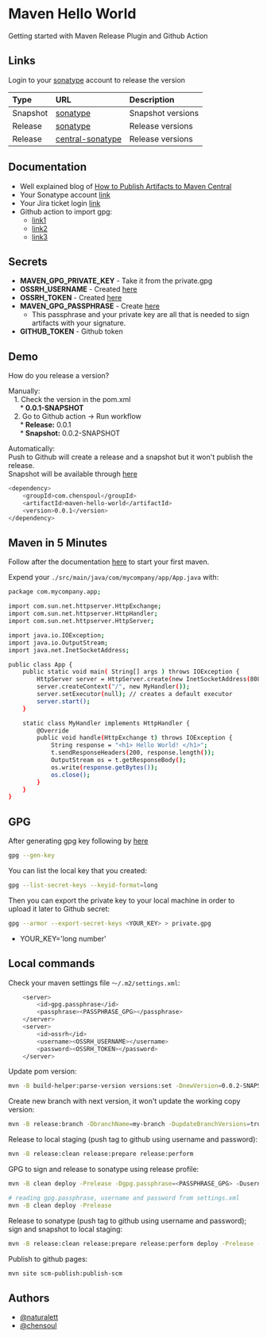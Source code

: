 # Maven Hello World

Getting started with Maven Release Plugin and Github Action

## Links

Login to your [sonatype](https://s01.oss.sonatype.org/) account to release the version

| Type     | URL                                                                                                     | Description       |
|:---------|:--------------------------------------------------------------------------------------------------------|:------------------|
| Snapshot | [sonatype](https://s01.oss.sonatype.org/content/repositories/snapshots/com/chensoul/maven-hello-world/) | Snapshot versions |
| Release  | [sonatype](https://repo.maven.apache.org/maven2/com/chensoul/maven-hello-world/)                        | Release versions  |
| Release  | [central-sonatype](https://central.sonatype.com/artifact/com.chensoul/maven-hello-world/) | Release versions  |

## Documentation

* Well explained blog
  of [How to Publish Artifacts to Maven Central](https://dzone.com/articles/how-to-publish-artifacts-to-maven-central)
* Your Sonatype account [link](https://s01.oss.sonatype.org/)
* Your Jira ticket login [link](https://issues.sonatype.org/)
* Github action to import gpg:
    * [link1](https://github.com/actions/setup-java/blob/ddb82ce8a6ecf5ac3e80c3184839e6661546e4aa/docs/advanced-usage.md?plain=1#L315)
    * [link2](https://github.com/hashicorp/ghaction-import-gpg)
    * [link3](https://github.com/crazy-max/ghaction-import-gpg/tree/master)

## Secrets

* **MAVEN_GPG_PRIVATE_KEY** - Take it from the private.gpg
* **OSSRH_USERNAME** - Created [here](https://issues.sonatype.org/)
* **OSSRH_TOKEN** - Created [here](https://issues.sonatype.org/)
* **MAVEN_GPG_PASSPHRASE** - Create [here](https://central.sonatype.org/publish/requirements/gpg/#generating-a-key-pair)
    * This passphrase and your private key are all that is needed to sign artifacts with your signature.
* **GITHUB_TOKEN** - Github token

## Demo

How do you release a version?

Manually:\
&nbsp;&nbsp;&nbsp;1. Check the version in the pom.xml\
&nbsp;&nbsp;&nbsp;&nbsp;&nbsp;&nbsp;* **<version>0.0.1-SNAPSHOT</version>**\
&nbsp;&nbsp;&nbsp;2. Go to Github action -> Run workflow\
&nbsp;&nbsp;&nbsp;&nbsp;&nbsp;&nbsp;* **Release:** 0.0.1\
&nbsp;&nbsp;&nbsp;&nbsp;&nbsp;&nbsp;* **Snapshot:** 0.0.2-SNAPSHOT

Automatically:\
Push to Github will create a release and a snapshot but it won't publish the release.\
Snapshot will be available through [here](https://central.sonatype.com/artifact/com.chensoul/maven-hello-world/0.0.1)

```bash
<dependency>
    <groupId>com.chenspoul</groupId>
    <artifactId>maven-hello-world</artifactId>
    <version>0.0.1</version>
</dependency>
```

## Maven in 5 Minutes

Follow after the documentation [here](https://maven.apache.org/guides/getting-started/maven-in-five-minutes.html) to
start your first maven.

Expend your `./src/main/java/com/mycompany/app/App.java` with:

```bash
package com.mycompany.app;

import com.sun.net.httpserver.HttpExchange;
import com.sun.net.httpserver.HttpHandler;
import com.sun.net.httpserver.HttpServer;

import java.io.IOException;
import java.io.OutputStream;
import java.net.InetSocketAddress;

public class App {
    public static void main( String[] args ) throws IOException {
        HttpServer server = HttpServer.create(new InetSocketAddress(8080), 0);
        server.createContext("/", new MyHandler());
        server.setExecutor(null); // creates a default executor
        server.start();
    }

    static class MyHandler implements HttpHandler {
        @Override
        public void handle(HttpExchange t) throws IOException {
            String response = "<h1> Hello World! </h1>";
            t.sendResponseHeaders(200, response.length());
            OutputStream os = t.getResponseBody();
            os.write(response.getBytes());
            os.close();
        }
    }
}
```

## GPG

After generating gpg key following by [here](https://central.sonatype.org/publish/requirements/gpg/#generating-a-key-pair)

```bash
gpg --gen-key
```

You can list the local key that you created:

```bash
gpg --list-secret-keys --keyid-format=long
```

Then you can export the private key to your local machine in order to upload it later to Github secret:

```bash
gpg --armor --export-secret-keys <YOUR_KEY> > private.gpg
```

* YOUR_KEY='long number'

## Local commands

Check your maven settings file `～/.m2/settings.xml`:

```bash
    <server>
        <id>gpg.passphrase</id>
        <passphrase><PASSPHRASE_GPG></passphrase>
    </server>
    <server>
        <id>ossrh</id>
        <username><OSSRH_USERNAME></username>
        <password><OSSRH_TOKEN></password>
    </server>
```

Update pom version:

```bash
mvn -B build-helper:parse-version versions:set -DnewVersion=0.0.2-SNAPSHOT versions:commit 
```

Create new branch with next version, it won't update the working copy version:

```bash
mvn -B release:branch -DbranchName=my-branch -DupdateBranchVersions=true -DupdateWorkingCopyVersions=false
```

Release to local staging (push tag to github using username and password):

```bash
mvn -B release:clean release:prepare release:perform
```

GPG to sign and release to sonatype using release profile:

```bash
mvn -B clean deploy -Prelease -Dgpg.passphrase=<PASSPHRASE_GPG> -Dusername=<OSSRH_USERNAME> -Dpassword=<OSSRH_TOKEN>

# reading gpg.passphrase, username and password from settings.xml
mvn -B clean deploy -Prelease
```

Release to sonatype (push tag to github using username and password); sign and snapshot to local staging:

```bash
mvn -B release:clean release:prepare release:perform deploy -Prelease -DautoReleaseAfterClose=true
```

Publish to github pages:
```bash
mvn site scm-publish:publish-scm
```

## Authors

- [@naturalett](https://www.github.com/naturalett)
- [@chensoul](https://www.github.com/chensoul)
